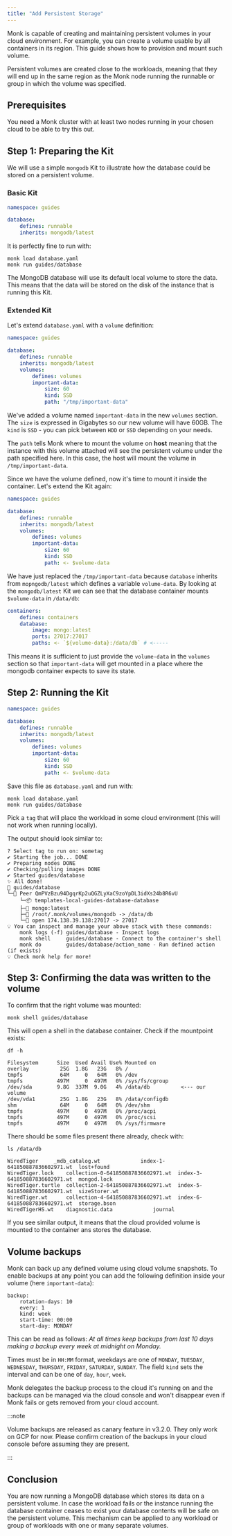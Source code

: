 ```yaml
---
title: "Add Persistent Storage"
---
```


Monk is capable of creating and maintaining persistent volumes in your cloud environment. For example, you can create a volume usable by all containers in its region. This guide shows how to provision and mount such volume.

Persistent volumes are created close to the workloads, meaning that they will end up in the same region as the Monk node running the runnable or group in which the volume was specified.

## Prerequisites

You need a Monk cluster with at least two nodes running in your chosen cloud to be able to try this out.

## Step 1: Preparing the Kit
We will use a simple `mongodb` Kit to illustrate how the database could be stored on a persistent volume.

### Basic Kit
```yaml title="database.yaml" linenums="1"
namespace: guides

database:
    defines: runnable
    inherits: mongodb/latest
```

It is perfectly fine to run with:

    monk load database.yaml
    monk run guides/database

The MongoDB database will use its default local volume to store the data. This means that the data will be stored on the disk of the instance that is running this Kit.

### Extended Kit
Let's extend `database.yaml` with a `volume` definition:

```yaml title="database.yaml" linenums="1"
namespace: guides

database:
    defines: runnable
    inherits: mongodb/latest
    volumes:
        defines: volumes
        important-data:
            size: 60
            kind: SSD
            path: "/tmp/important-data"
```

We've added a volume named `important-data` in the new `volumes` section. The `size` is expressed in Gigabytes so our new volume will have 60GB. The `kind` is `SSD` - you can pick between `HDD` or `SSD` depending on your needs.

The `path` tells Monk where to mount the volume on **host** meaning that the instance with this volume attached will see the persistent volume under the path specified here. In this case, the host will mount the volume in `/tmp/important-data`.

Since we have the volume defined, now it's time to mount it inside the container. Let's extend the Kit again:

```yaml title="database.yaml" linenums="1"
namespace: guides

database:
    defines: runnable
    inherits: mongodb/latest
    volumes:
        defines: volumes
        important-data:
            size: 60
            kind: SSD
            path: <- $volume-data
```

We have just replaced the `/tmp/important-data` because `database` inherits from `mopngodb/latest` which defines a variable `volume-data`. By looking at the `mongodb/latest` Kit we can see that the database container mounts `$volume-data` in `/data/db`:

```yaml title="mongodb/latest" linenums="1"
containers:
    defines: containers
    database:
        image: mongo:latest
        ports: 27017:27017
        paths: <- `${volume-data}:/data/db` # <-----
```

This means it is sufficient to just provide the `volume-data` in the `volumes` section so that `important-data` will get mounted in a place where the mongodb container expects to save its state.

## Step 2: Running the Kit
```yaml title="database.yaml" linenums="1"
namespace: guides

database:
    defines: runnable
    inherits: mongodb/latest
    volumes:
        defines: volumes
        important-data:
            size: 60
            kind: SSD
            path: <- $volume-data
```

Save this file as `database.yaml` and run with:

    monk load database.yaml
    monk run guides/database

Pick a `tag` that will place the workload in some cloud environment (this will not work when running locally).

The output should look similar to:

    ? Select tag to run on: sometag
    ✔ Starting the job... DONE
    ✔ Preparing nodes DONE
    ✔ Checking/pulling images DONE
    ✔ Started guides/database
    ✨ All done!
    🔩 guides/database
    └─🧊 Peer QmPVzBzu94DgqrKp2uQGZLyXaC9zoYpDL3idXs24b8R6vU
        └─📦 templates-local-guides-database-database
        ├─🧩 mongo:latest
        ├─💾 /root/.monk/volumes/mongodb -> /data/db
        └─🔌 open 174.138.39.138:27017 -> 27017
    💡 You can inspect and manage your above stack with these commands:
        monk logs (-f) guides/database - Inspect logs
        monk shell     guides/database - Connect to the container's shell
        monk do        guides/database/action_name - Run defined action (if exists)
    💡 Check monk help for more!

## Step 3: Confirming the data was written to the volume

To confirm that the right volume was mounted:

    monk shell guides/database

This will open a shell in the database container. Check if the mountpoint exists:

    df -h

    Filesystem      Size  Used Avail Use% Mounted on
    overlay          25G  1.8G   23G   8% /
    tmpfs            64M     0   64M   0% /dev
    tmpfs           497M     0  497M   0% /sys/fs/cgroup
    /dev/sda        9.8G  337M  9.0G   4% /data/db          <--- our volume
    /dev/vda1        25G  1.8G   23G   8% /data/configdb
    shm              64M     0   64M   0% /dev/shm
    tmpfs           497M     0  497M   0% /proc/acpi
    tmpfs           497M     0  497M   0% /proc/scsi
    tmpfs           497M     0  497M   0% /sys/firmware

There should be some files present there already, check with:

    ls /data/db

    WiredTiger	   _mdb_catalog.wt		       index-1-641850887836602971.wt  lost+found
    WiredTiger.lock    collection-0-641850887836602971.wt  index-3-641850887836602971.wt  mongod.lock
    WiredTiger.turtle  collection-2-641850887836602971.wt  index-5-641850887836602971.wt  sizeStorer.wt
    WiredTiger.wt	   collection-4-641850887836602971.wt  index-6-641850887836602971.wt  storage.bson
    WiredTigerHS.wt    diagnostic.data		       journal

If you see similar output, it means that the cloud provided volume is mounted to the container ans stores the database.

## Volume backups

Monk can back up any defined volume using cloud volume snapshots. To enable backups at any point you can add the following definition inside your volume (here `important-data`):

```
backup:
    rotation-days: 10
    every: 1
    kind: week
    start-time: 00:00
    start-day: MONDAY
```

This can be read as follows: _At all times keep backups from last 10 days making a backup every week at midnight on Monday._

Times must be in `HH:MM` format, weekdays are one of `MONDAY`, `TUESDAY`, `WEDNESDAY`, `THURSDAY`, `FRIDAY`, `SATURDAY`, `SUNDAY`. The field `kind` sets the interval and can be one of `day`, `hour`, `week`.

Monk delegates the backup process to the cloud it's running on and the backups can be managed via the cloud console and won't disappear even if Monk fails or gets removed from your cloud account.

:::note

Volume backups are released as canary feature in v3.2.0. They only work on GCP for now. Please confirm creation of the backups in your cloud console before assuming they are present.

:::

## Conclusion

You are now running a MongoDB database which stores its data on a persistent volume. In case the workload fails or the instance running the database container ceases to exist your database contents will be safe on the persistent volume. This mechanism can be applied to any workload or group of workloads with one or many separate volumes.
